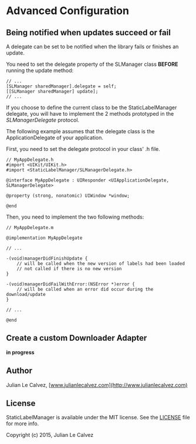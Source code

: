 # Advanced Configuration


<a name="manager-delegate"></a>
## Being notified when updates succeed or fail

A delegate can be set to be notified when the library fails or finishes an update. 

You need to set the delegate property of the SLManager class **BEFORE** running the update method: 

	// ...
	[SLManager sharedManager].delegate = self;
	[[SLManager sharedManager] update];
	// ...

If you choose to define the current class to be the StaticLabelManager delegate, you will have to implement the 2 methods prototyped in the *SLManagerDelegate* protocol. 

The following example assumes that the delegate class is the ApplicationDelegate of your application. 

First, you need to set the delegate protocol in your class' .h file. 
	
	// MyAppDelegate.h
	#import <UIKit/UIKit.h>
	#import <StaticLabelManager/SLManagerDelegate.h>

	@interface MyAppDelegate : UIResponder <UIApplicationDelegate, SLManagerDelegate>
	
	@property (strong, nonatomic) UIWindow *window;
	
	@end


Then, you need to implement the two following methods: 

	// MyAppDelegate.m
	
	@implementation MyAppDelegate
	
	// ...
	
	-(void)managerDidFinishUpdate {
		// will be called when the new version of labels had been loaded
		// not called if there is no new version 
	}
	
	-(void)managerDidFailWithError:(NSError *)error {
    	// will be called when an error did occur during the download/update 
	}
	
	// ...
	
	@end



<a name="create-custom-adapter"></a>
## Create a custom Downloader Adapter

**in progress**


## Author

Julian Le Calvez, [www.julianlecalvez.com](http://www.julianlecalvez.com)


## License

StaticLabelManager is available under the MIT license. See the [LICENSE](https://github.com/julianlecalvez/StaticLabelManager-iOS/blob/master/LICENSE) file for more info.

Copyright (c) 2015, Julian Le Calvez